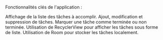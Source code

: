 
Fonctionnalités clés de l'application :

Affichage de la liste des tâches à accomplir.
Ajout, modification et suppression de tâches.
Marquer une tâche comme terminée ou non terminée.
Utilisation de RecyclerView pour afficher les tâches sous forme de liste.
Utilisation de Room pour stocker les tâches localement.
 
 
